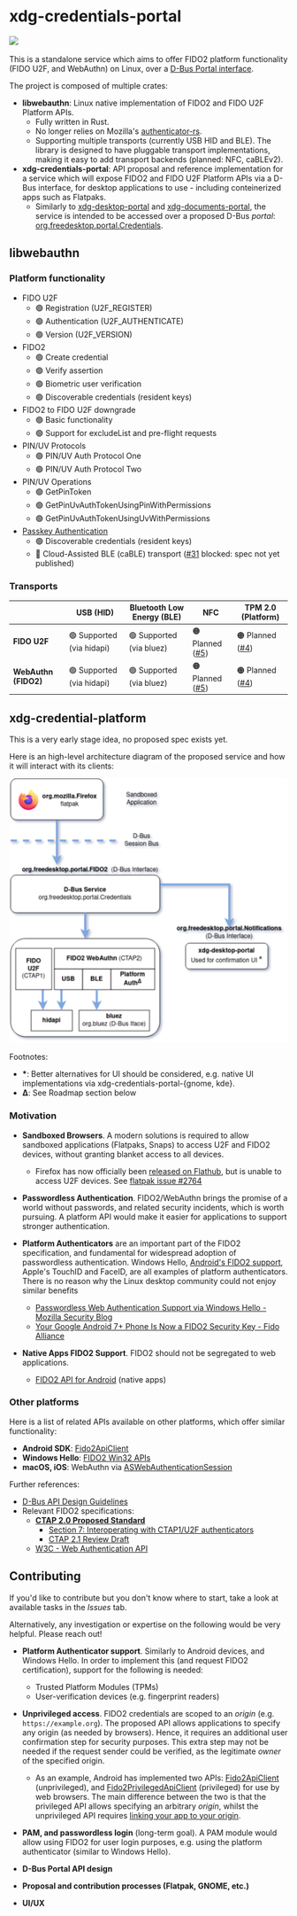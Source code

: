 # xdg-credentials-portal

![](https://media.giphy.com/media/Jo6ye8NvYF2Z2Odb5b/giphy.gif)

This is a standalone service which aims to offer FIDO2 platform functionality (FIDO U2F, and WebAuthn) on Linux, over a [D-Bus Portal interface][xdg-portal].

The project is composed of multiple crates:

- **libwebauthn**: Linux native implementation of FIDO2 and FIDO U2F Platform APIs.
  - Fully written in Rust.
  - No longer relies on Mozilla's [authenticator-rs][authenticator-rs].
  - Supporting multiple transports (currently USB HID and BLE). The library is designed to have pluggable transport implementations, making it easy to add transport backends (planned: NFC, caBLEv2).
- **xdg-credentials-portal**: API proposal and reference implementation for a service which will expose FIDO2 and FIDO U2F Platform APIs via a D-Bus interface, for desktop applications to use - including conteinerized apps such as Flatpaks.
  - Similarly to [xdg-desktop-portal][xdg-desktop-portal] and [xdg-documents-portal][xdg-documents-portal], the service is intended to be accessed over a proposed D-Bus _portal_: [org.freedesktop.portal.Credentials][xml-spec].

## libwebauthn

### Platform functionality

- FIDO U2F
  - 🟢 Registration (U2F_REGISTER)
  - 🟢 Authentication (U2F_AUTHENTICATE)
  - 🟢 Version (U2F_VERSION)
- FIDO2
  - 🟢 Create credential
  - 🟢 Verify assertion
  - 🟢 Biometric user verification
  - 🟢 Discoverable credentials (resident keys)
- FIDO2 to FIDO U2F downgrade
  - 🟢 Basic functionality
  - 🟢 Support for excludeList and pre-flight requests
- PIN/UV Protocols
  - 🟢 PIN/UV Auth Protocol One
  - 🟢 PIN/UV Auth Protocol Two
- PIN/UV Operations
  - 🟢 GetPinToken
  - 🟢 GetPinUvAuthTokenUsingPinWithPermissions
  - 🟢 GetPinUvAuthTokenUsingUvWithPermissions
- [Passkey Authentication][passkeys]
  - 🟢 Discoverable credentials (resident keys)
  - 🔴 Cloud-Assisted BLE (caBLE) transport ([#31][#31] blocked: spec not yet published)



### Transports

|                      | USB (HID)                 | Bluetooth Low Energy (BLE)  | NFC                   | TPM 2.0 (Platform)    |
| -------------------- | ------------------------- | --------------------------- | --------------------- | --------------------- |
| **FIDO U2F**         | 🟢 Supported (via hidapi) | 🟢 Supported (via bluez)   | 🟠 Planned ([#5](#5)) | 🟠 Planned ([#4][#4]) |
| **WebAuthn (FIDO2)** | 🟢 Supported (via hidapi) | 🟢 Supported (via bluez)   | 🟠 Planned ([#5](#5)) | 🟠 Planned ([#4][#4]) |


## xdg-credential-platform

This is a very early stage idea, no proposed spec exists yet.

Here is an high-level architecture diagram of the proposed service and how it will interact with its clients:

![High-Level Architecture](./images/diagram-1.png)

Footnotes:

- **\***: Better alternatives for UI should be considered, e.g. native UI implementations via xdg-credentials-portal-{gnome, kde}.
- **Δ**: See Roadmap section below

### Motivation

- **Sandboxed Browsers**. A modern solutions is required to allow sandboxed applications (Flatpaks, Snaps) to access U2F and FIDO2 devices, without granting blanket access to all devices.

  - Firefox has now officially been [released on Flathub][firefox-flathub], but is unable to access U2F devices. See [flatpak issue #2764][flatpak-issue]

- **Passwordless Authentication**. FIDO2/WebAuthn brings the promise of a world without passwords, and related security incidents, which is worth pursuing. A platform API would make it easier for applications to support stronger authentication.

- **Platform Authenticators** are an important part of the FIDO2 specification, and fundamental for widespread adoption of passwordless authentication. Windows Hello, [Android's FIDO2 support][fido-android], Apple's TouchID and FaceID, are all examples of platform authenticators. There is no reason why the Linux desktop community could not enjoy similar benefits

  - [Passwordless Web Authentication Support via Windows Hello - Mozilla Security Blog][firefox-hello]
  - [Your Google Android 7+ Phone Is Now a FIDO2 Security Key - Fido Alliance][fido-android]

- **Native Apps FIDO2 Support**. FIDO2 should not be segregated to web applications.
  - [FIDO2 API for Android][fido-android-api] (native apps)

### Other platforms

Here is a list of related APIs available on other platforms, which offer similar functionality:

- **Android SDK**: [Fido2ApiClient][android-fido-unprivileged]
- **Windows Hello**: [FIDO2 Win32 APIs][windows-hello-api]
- **macOS, iOS**: WebAuthn via [ASWebAuthenticationSession][apple-apis]

Further references:

- [D-Bus API Design Guidelines][dbus-api-guidelines]
- Relevant FIDO2 specifications:
  - **[CTAP 2.0 Proposed Standard][ctap2]**
    - [Section 7: Interoperating with CTAP1/U2F authenticators][ctap2-interop]
    - [CTAP 2.1 Review Draft][ctap21]
  - [W3C - Web Authentication API][webauthn]

## Contributing

If you'd like to contribute but you don't know where to start, take a look at available tasks in the _Issues_ tab.

Alternatively, any investigation or expertise on the following would be very helpful. Please reach out!

- **Platform Authenticator support**. Similarly to Android devices, and Windows Hello. In order to implement this (and request FIDO2 certification), support for the following is needed:

  - Trusted Platform Modules (TPMs)
  - User-verification devices (e.g. fingerprint readers)

- **Unprivileged access**. FIDO2 credentials are scoped to an _origin_ (e.g. `https://example.org`). The proposed API allows applications to specify any origin (as needed by browsers). Hence, it requires an additional user confirmation step for security purposes. This extra step may not be needed if the request sender could be verified, as the legitimate _owner_ of the specified origin.

  - As an example, Android has implemented two APIs: [Fido2ApiClient][android-fido-unprivileged] (unprivileged), and [Fido2PrivilegedApiClient][android-fido-privileged] (privileged) for use by web browsers. The main difference between the two is that the privileged API allows specifying an arbitrary _origin_, whilst the unprivileged API requires [linking your app to your origin][android-fido-unprivileged-cert].

- **PAM, and passwordless login** (long-term goal). A PAM module would allow using FIDO2 for user login purposes, e.g. using the platform authenticator (similar to Windows Hello).

- **D-Bus Portal API design**

- **Proposal and contribution processes (Flatpak, GNOME, etc.)**

- **UI/UX**

[xdg-portal]: https://flatpak.github.io/xdg-desktop-portal/portal-docs.html
[xdg-desktop-portal]: https://github.com/flatpak/xdg-desktop-portal
[xdg-documents-portal]: https://github.com/flatpak/xdg-desktop-portal/tree/master/document-portal
[xml-spec]: ./data/org.freedesktop.portal.FIDO2.xml
[authenticator-rs]: https://github.com/mozilla/authenticator-rs
[authenticator-rs-ctap2]: https://github.com/mozilla/authenticator-rs/tree/ctap2
[windows-hello-api]: https://github.com/Microsoft/webauthn
[dbus-api-guidelines]: https://dbus.freedesktop.org/doc/dbus-api-design.html
[ctap2]: https://fidoalliance.org/specs/fido-v2.0-ps-20190130/fido-client-to-authenticator-protocol-v2.0-ps-20190130.html
[ctap2-interop]: https://fidoalliance.org/specs/fido-v2.0-ps-20190130/fido-client-to-authenticator-protocol-v2.0-ps-20190130.html#u2f-interoperability
[ctap21]: https://fidoalliance.org/specs/fido2/fido-client-to-authenticator-protocol-v2.1-rd-20191217.html
[webauthn]: https://www.w3.org/TR/webauthn/
[firefox-hello]: https://blog.mozilla.org/security/2019/03/19/passwordless-web-authentication-support-via-windows-hello/
[flatpak-issue]: https://github.com/flatpak/flatpak/issues/2764
[firefox-flathub]: https://flathub.org/apps/details/org.mozilla.firefox
[fido-android]: https://fidoalliance.org/news-your-google-android-7-phone-is-now-a-fido2-security-key/
[fido-android-api]: https://developers.google.com/identity/fido/android/native-apps
[android-fido-unprivileged]: https://developers.google.com/android/reference/com/google/android/gms/fido/fido2/Fido2ApiClient
[android-fido-unprivileged-cert]: https://developers.google.com/identity/fido/android/native-apps#interoperability_with_your_website
[android-fido-privileged]: https://developers.google.com/android/reference/com/google/android/gms/fido/fido2/Fido2PrivilegedApiClient
[apple-apis]: https://developer.apple.com/documentation/authenticationservices/aswebauthenticationsession
[#10]: https://github.com/AlfioEmanueleFresta/xdg-credentials-portal/issues/10
[#3]: https://github.com/AlfioEmanueleFresta/xdg-credentials-portal/issues/3
[#4]: https://github.com/AlfioEmanueleFresta/xdg-credentials-portal/issues/4
[#5]: https://github.com/AlfioEmanueleFresta/xdg-credentials-portal/issues/5
[#17]: https://github.com/AlfioEmanueleFresta/xdg-credentials-portal/issues/17
[#18]: https://github.com/AlfioEmanueleFresta/xdg-credentials-portal/issues/18
[#31]: https://github.com/AlfioEmanueleFresta/xdg-credentials-portal/issues/31
[passkeys]: https://fidoalliance.org/passkeys/
